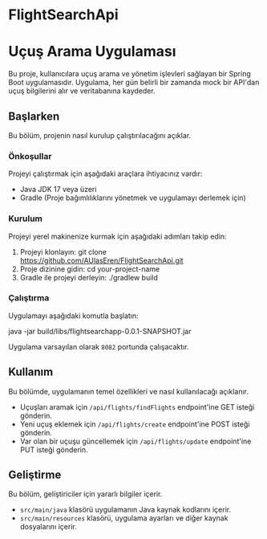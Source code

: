 # FlightSearchApi
# Uçuş Arama Uygulaması

Bu proje, kullanıcılara uçuş arama ve yönetim işlevleri sağlayan bir Spring Boot uygulamasıdır. Uygulama, her gün belirli bir zamanda mock bir API'dan uçuş bilgilerini alır ve veritabanına kaydeder.

## Başlarken

Bu bölüm, projenin nasıl kurulup çalıştırılacağını açıklar.

### Önkoşullar

Projeyi çalıştırmak için aşağıdaki araçlara ihtiyacınız vardır:

- Java JDK 17 veya üzeri
- Gradle (Proje bağımlılıklarını yönetmek ve uygulamayı derlemek için)

### Kurulum

Projeyi yerel makinenize kurmak için aşağıdaki adımları takip edin:

1. Projeyi klonlayın: 
git clone https://github.com/AUlasEren/FlightSearchApi.git
2. Proje dizinine gidin:
cd your-project-name
3. Gradle ile projeyi derleyin: 
./gradlew build 

### Çalıştırma

Uygulamayı aşağıdaki komutla başlatın:

java -jar build/libs/flightsearchapp-0.0.1-SNAPSHOT.jar

Uygulama varsayılan olarak `8082` portunda çalışacaktır.

## Kullanım

Bu bölümde, uygulamanın temel özellikleri ve nasıl kullanılacağı açıklanır.

- Uçuşları aramak için `/api/flights/findFlights` endpoint'ine GET isteği gönderin.
- Yeni uçuş eklemek için `/api/flights/create` endpoint'ine POST isteği gönderin.
- Var olan bir uçuşu güncellemek için `/api/flights/update` endpoint'ine PUT isteği gönderin.

## Geliştirme

Bu bölüm, geliştiriciler için yararlı bilgiler içerir.

- `src/main/java` klasörü uygulamanın Java kaynak kodlarını içerir.
- `src/main/resources` klasörü, uygulama ayarları ve diğer kaynak dosyalarını içerir.


